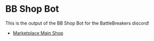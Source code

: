 # BB Shop Bot

This is the output of the BB Shop Bot for the BattleBreakers discord!

* [Marketplace Main Shop](BattleBreakers/Marketplace.md)

